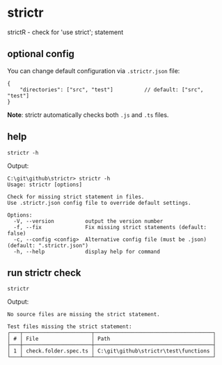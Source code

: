 # strictr

strictR - check for 'use strict'; statement

## optional config

You can change default configuration via ```.strictr.json``` file:

```
{
	"directories": ["src", "test"]          // default: ["src", "test"]
}
```

**Note**: strictr automatically checks both `.js` and `.ts` files.

## help

```
strictr -h
```

Output:

```
C:\git\github\strictr> strictr -h
Usage: strictr [options]                                                                   
                                                                                           
Check for missing strict statement in files.                                               
Use .strictr.json config file to override default settings.                                
                                                                                           
Options:                                                                                   
  -V, --version          output the version number
  -f, --fix              Fix missing strict statements (default: false)
  -c, --config <config>  Alternative config file (must be .json) (default: ".strictr.json")
  -h, --help             display help for command       
```

## run strictr check

```
strictr
```

Output:

```
No source files are missing the strict statement.

Test files missing the strict statement:
┌───┬──────────────────────┬──────────────────────────────────────┐
│ # │ File                 │ Path                                 │
├───┼──────────────────────┼──────────────────────────────────────┤
│ 1 │ check.folder.spec.ts │ C:\git\github\strictr\test\functions │
└───┴──────────────────────┴──────────────────────────────────────┘
```
